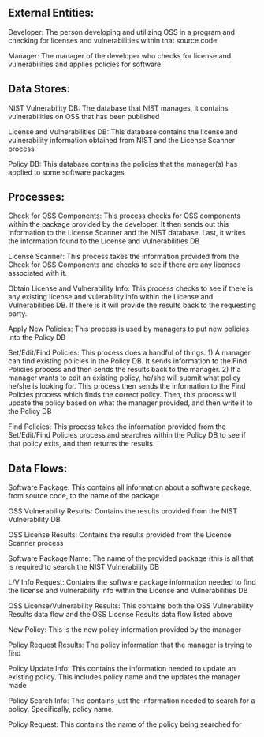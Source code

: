 ## External Entities:

Developer: The person developing and utilizing OSS in a program and checking for licenses and vulnerabilities within that source code

Manager: The manager of the developer who checks for license and vulnerabilities and applies policies for software

## Data Stores:

NIST Vulnerability DB: The database that NIST manages, it contains vulnerabilities on OSS that has been published 

License and Vulnerabilities DB: This database contains the license and vulnerability information obtained from NIST and the License Scanner process

Policy DB: This database contains the policies that the manager(s) has applied to some software packages

## Processes:

Check for OSS Components: This process checks for OSS components within the package provided by the developer. It then sends out this information to the License Scanner and the NIST database. Last, it writes the information found to the License and Vulnerabilities DB
    
License Scanner: This process takes the information provided from the Check for OSS Components and checks to see if there are any licenses associated with it.

Obtain License and Vulnerability Info: This process checks to see if there is any existing license and vulerability info within the License and Vulnerabilities DB. If there is it will provide the results back to the requesting party.

Apply New Policies: This process is used by managers to put new policies into the Policy DB

Set/Edit/Find Policies: This process does a handful of things. 1) A manager can find existing policies in the Policy DB. It sends information to the Find Policies process and then sends the results back to the manager. 2) If a manager wants to edit an existing policy, he/she will submit what policy he/she is looking for. This process then sends the information to the Find Policies process which finds the correct policy. Then, this process will update the policy based on what the manager provided, and then write it to the Policy DB

Find Policies: This process takes the information provided from the Set/Edit/Find Policies process and searches within the Policy DB to see if that policy exits, and then returns the results.

## Data Flows:

Software Package: This contains all information about a software package, from source code, to the name of the package

OSS Vulnerability Results: Contains the results provided from the NIST Vulnerability DB

OSS License Results: Contains the results provided from the License Scanner process

Software Package Name: The name of the provided package (this is all that is required to search the NIST Vulnerability DB

L/V Info Request: Contains the software package information needed to find the license and vulnerability info within the License and Vulnerabilities DB

OSS License/Vulnerability Results: This contains both the OSS Vulnerability Results data flow and the OSS License Results data flow listed above

New Policy: This is the new policy information provided by the manager

Policy Request Results: The policy information that the manager is trying to find

Policy Update Info: This contains the information needed to update an existing policy. This includes policy name and the updates the manager made

Policy Search Info: This contains just the information needed to search for a policy. Specifically, policy name.

Policy Request: This contains the name of the policy being searched for
